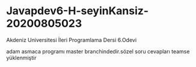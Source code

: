 # Javapdev6-H-seyinKansiz-20200805023
Akdeniz Universitesi İleri Programlama Dersi 6.Odevi

adam asmaca programı master branchindedir.sözel soru cevapları teamse yüklenmiştir
